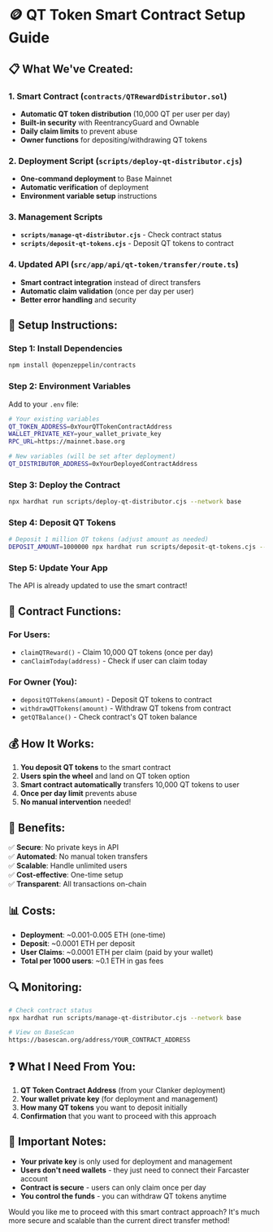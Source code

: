 # 🪙 QT Token Smart Contract Setup Guide

## 📋 **What We've Created:**

### 1. **Smart Contract** (`contracts/QTRewardDistributor.sol`)
- **Automatic QT token distribution** (10,000 QT per user per day)
- **Built-in security** with ReentrancyGuard and Ownable
- **Daily claim limits** to prevent abuse
- **Owner functions** for depositing/withdrawing QT tokens

### 2. **Deployment Script** (`scripts/deploy-qt-distributor.cjs`)
- **One-command deployment** to Base Mainnet
- **Automatic verification** of deployment
- **Environment variable setup** instructions

### 3. **Management Scripts**
- **`scripts/manage-qt-distributor.cjs`** - Check contract status
- **`scripts/deposit-qt-tokens.cjs`** - Deposit QT tokens to contract

### 4. **Updated API** (`src/app/api/qt-token/transfer/route.ts`)
- **Smart contract integration** instead of direct transfers
- **Automatic claim validation** (once per day per user)
- **Better error handling** and security

## 🚀 **Setup Instructions:**

### **Step 1: Install Dependencies**
```bash
npm install @openzeppelin/contracts
```

### **Step 2: Environment Variables**
Add to your `.env` file:
```bash
# Your existing variables
QT_TOKEN_ADDRESS=0xYourQTTokenContractAddress
WALLET_PRIVATE_KEY=your_wallet_private_key
RPC_URL=https://mainnet.base.org

# New variables (will be set after deployment)
QT_DISTRIBUTOR_ADDRESS=0xYourDeployedContractAddress
```

### **Step 3: Deploy the Contract**
```bash
npx hardhat run scripts/deploy-qt-distributor.cjs --network base
```

### **Step 4: Deposit QT Tokens**
```bash
# Deposit 1 million QT tokens (adjust amount as needed)
DEPOSIT_AMOUNT=1000000 npx hardhat run scripts/deposit-qt-tokens.cjs --network base
```

### **Step 5: Update Your App**
The API is already updated to use the smart contract!

## 🔧 **Contract Functions:**

### **For Users:**
- `claimQTReward()` - Claim 10,000 QT tokens (once per day)
- `canClaimToday(address)` - Check if user can claim today

### **For Owner (You):**
- `depositQTTokens(amount)` - Deposit QT tokens to contract
- `withdrawQTTokens(amount)` - Withdraw QT tokens from contract
- `getQTBalance()` - Check contract's QT token balance

## 💰 **How It Works:**

1. **You deposit QT tokens** to the smart contract
2. **Users spin the wheel** and land on QT token option
3. **Smart contract automatically** transfers 10,000 QT tokens to user
4. **Once per day limit** prevents abuse
5. **No manual intervention** needed!

## 🎯 **Benefits:**

✅ **Secure**: No private keys in API  
✅ **Automated**: No manual token transfers  
✅ **Scalable**: Handle unlimited users  
✅ **Cost-effective**: One-time setup  
✅ **Transparent**: All transactions on-chain  

## 📊 **Costs:**

- **Deployment**: ~0.001-0.005 ETH (one-time)
- **Deposit**: ~0.0001 ETH per deposit
- **User Claims**: ~0.0001 ETH per claim (paid by your wallet)
- **Total per 1000 users**: ~0.1 ETH in gas fees

## 🔍 **Monitoring:**

```bash
# Check contract status
npx hardhat run scripts/manage-qt-distributor.cjs --network base

# View on BaseScan
https://basescan.org/address/YOUR_CONTRACT_ADDRESS
```

## ❓ **What I Need From You:**

1. **QT Token Contract Address** (from your Clanker deployment)
2. **Your wallet private key** (for deployment and management)
3. **How many QT tokens** you want to deposit initially
4. **Confirmation** that you want to proceed with this approach

## 🚨 **Important Notes:**

- **Your private key** is only used for deployment and management
- **Users don't need wallets** - they just need to connect their Farcaster account
- **Contract is secure** - users can only claim once per day
- **You control the funds** - you can withdraw QT tokens anytime

Would you like me to proceed with this smart contract approach? It's much more secure and scalable than the current direct transfer method!
